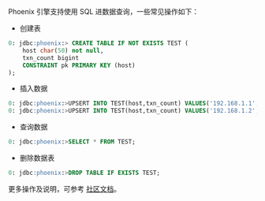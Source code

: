 Phoenix 引擎支持使用 SQL 进数据查询，一些常见操作如下：

- 创建表
```sql
0: jdbc:phoenix:> CREATE TABLE IF NOT EXISTS TEST (
	host char(50) not null,
	txn_count bigint
	CONSTRAINT pk PRIMARY KEY (host)
);
```
- 插入数据
```sql
0: jdbc:phoenix:>UPSERT INTO TEST(host,txn_count) VALUES('192.168.1.1',1);
0: jdbc:phoenix:>UPSERT INTO TEST(host,txn_count) VALUES('192.168.1.2',2);
```
- 查询数据
```sql
0: jdbc:phoenix:>SELECT * FROM TEST;
```
- 删除数据表
```sql
0: jdbc:phoenix:>DROP TABLE IF EXISTS TEST;
```

更多操作及说明，可参考 [社区文档](http://phoenix.apache.org/language/index.html)。
